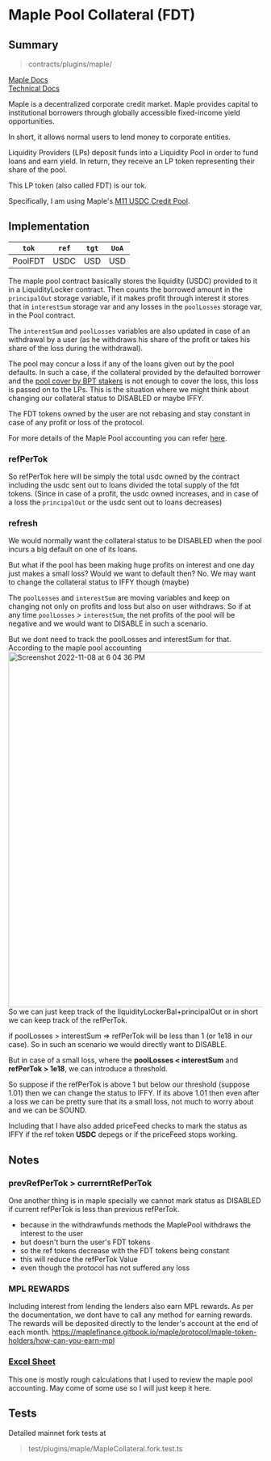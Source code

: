 # Maple Pool Collateral (FDT)

## Summary

> contracts/plugins/maple/

[Maple Docs](https://maplefinance.gitbook.io/maple/)<br>
[Technical Docs](https://github.com/maple-labs/maple-core/wiki/Background)

Maple is a decentralized corporate credit market. Maple provides capital to institutional borrowers through globally accessible fixed-income yield opportunities.

In short, it allows normal users to lend money to corporate entities.

Liquidity Providers (LPs) deposit funds into a Liquidity Pool in order to fund loans and earn yield. In return, they receive an LP token representing their share of the pool.

This LP token (also called FDT) is our tok.

Specifically, I am using Maple's [M11 USDC Credit Pool](https://app.maple.finance/#/earn/pool/0x6f6c8013f639979c84b756c7fc1500eb5af18dc4).

## Implementation

|  `tok`  | `ref` | `tgt` | `UoA` |
| :-----: | :---: | :---: | :---: |
| PoolFDT | USDC  |  USD  |  USD  |

The maple pool contract basically stores the liquidity (USDC) provided to it in a LiquidityLocker contract. Then counts the borrowed amount in the `principalOut` storage variable, if it makes profit through interest it stores that in `interestSum` storage var and any losses in the `poolLosses` storage var, in the Pool contract.

The `interestSum` and `poolLosses` variables are also updated in case of an withdrawal by a user (as he withdraws his share of the profit or takes his share of the loss during the withdrawal).

The pool may concur a loss if any of the loans given out by the pool defaults. In such a case, if the collateral provided by the defaulted borrower and the [pool cover by BPT stakers](https://github.com/maple-labs/maple-core/wiki/Pool-Cover) is not enough to cover the loss, this loss is passed on to the LPs. This is the situation where we might think about changing our collateral status to DISABLED or maybe IFFY.

The FDT tokens owned by the user are not rebasing and stay constant in case of any profit or loss of the protocol.

For more details of the Maple Pool accounting you can refer [here](https://github.com/maple-labs/maple-core/wiki/Pool-Accounting).

### refPerTok

So refPerTok here will be simply the total usdc owned by the contract including the usdc sent out to loans divided the total supply of the fdt tokens. (Since in case of a profit, the usdc owned increases, and in case of a loss the `principalOut` or the usdc sent out to loans decreases)

### refresh

We would normally want the collateral status to be DISABLED when the pool incurs a big default on one of its loans.

But what if the pool has been making huge profits on interest and one day just makes a small loss? Would we want to default then? No. We may want to change the collateral status to IFFY though (maybe)

The `poolLosses` and `interestSum` are moving variables and keep on changing not only on profits and loss but also on user withdraws. So if at any time `poolLosses` > `interestSum`, the net profits of the pool will be negative and we would want to DISABLE in such a scenario.

But we dont need to track the poolLosses and interestSum for that. According to the maple pool accounting <img width="703" alt="Screenshot 2022-11-08 at 6 04 36 PM" src="https://user-images.githubusercontent.com/47485188/200564974-88fb4943-5488-4e6f-8761-35cc6478f13b.png">
So we can just keep track of the liquidityLockerBal+principalOut or in short we can keep track of the refPerTok.

if poolLosses > interestSum => refPerTok will be less than 1 (or 1e18 in our case). So in such an scenario we would directly want to DISABLE.

But in case of a small loss, where the **poolLosses < interestSum** and **refPerTok > 1e18**, we can introduce a threshold.

So suppose if the refPerTok is above 1 but below our threshold (suppose 1.01) then we can change the status to IFFY. If its above 1.01 then even after a loss we can be pretty sure that its a small loss, not much to worry about and we can be SOUND.

Including that I have also added priceFeed checks to mark the status as IFFY if the ref token **USDC** depegs or if the priceFeed stops working.

## Notes

### prevRefPerTok > currerntRefPerTok

One another thing is in maple specially we cannot mark status as DISABLED if current refPerTok is less than previous refPerTok.

- because in the withdrawfunds methods the MaplePool withdraws the interest to the user
- but doesn't burn the user's FDT tokens
- so the ref tokens decrease with the FDT tokens being constant
- this will reduce the refPerTok Value
- even though the protocol has not suffered any loss

### MPL REWARDS

Including interest from lending the lenders also earn MPL rewards.
As per the documentation, we dont have to call any method for earning rewards.
The rewards will be deposited directly to the lender's account at the end of each month.
https://maplefinance.gitbook.io/maple/protocol/maple-token-holders/how-can-you-earn-mpl

### [Excel Sheet](https://docs.google.com/spreadsheets/d/16rY9nHSd32Rf3FKmVDE3ipDHFho17-eb9SVjwxe31Ag/edit?usp=sharing)

This one is mostly rough calculations that I used to review the maple pool accounting. May come of some use so I will just keep it here.

## Tests

Detailed mainnet fork tests at

> test/plugins/maple/MapleCollateral.fork.test.ts
